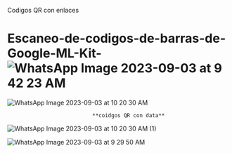 Codigos QR con enlaces

# Escaneo-de-codigos-de-barras-de-Google-ML-Kit-![WhatsApp Image 2023-09-03 at 9 42 23 AM](https://github.com/AndersonDavidJaime/Escaneo-de-codigos-de-barras-de-Google-ML-Kit-/assets/124792573/4b6f8fa0-f93a-4906-b4da-96e7f2214110)
![WhatsApp Image 2023-09-03 at 10 20 30 AM](https://github.com/AndersonDavidJaime/Escaneo-de-codigos-de-barras-de-Google-ML-Kit-/assets/124792573/d40fac97-3292-44ac-8498-576ece5dbb82)



                               **coidgos QR con data**

![WhatsApp Image 2023-09-03 at 10 20 30 AM (1)](https://github.com/AndersonDavidJaime/Escaneo-de-codigos-de-barras-de-Google-ML-Kit-/assets/124792573/30feb93f-6526-4d3d-bd59-45fbd96cf251)

![WhatsApp Image 2023-09-03 at 9 29 50 AM](https://github.com/AndersonDavidJaime/Escaneo-de-codigos-de-barras-de-Google-ML-Kit-/assets/124792573/498f3629-45e9-4f08-a7d1-29567d0219f5)

